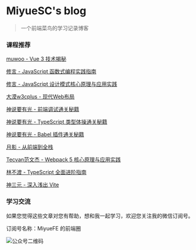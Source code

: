 # MiyueSC's blog

> 一个前端菜鸟的学习记录博客



### 课程推荐

[muwoo - Vue 3 技术揭秘](https://s.juejin.cn/ds/BD3t149/)

[修言 - JavaScript 函数式编程实践指南](https://s.juejin.cn/ds/BD3TrYF/)

[修言 - JavaScript 设计模式核⼼原理与应⽤实践](https://s.juejin.cn/ds/BDTNQxK/)

[大漠w3cplus - 现代Web布局](https://s.juejin.cn/ds/BDTeaQL/)

[神说要有光 - 前端调试通关秘籍](https://s.juejin.cn/ds/BD3wRjf/)

[神说要有光 - TypeScript 类型体操通关秘籍](https://s.juejin.cn/ds/BDTAysq/)

[神说要有光 - Babel 插件通关秘籍](https://s.juejin.cn/ds/BDTN18r/)

[月影 - 从前端到全栈](https://s.juejin.cn/ds/BD3TXgQ/)

[Tecvan范文杰 - Webpack 5 核心原理与应用实践](https://s.juejin.cn/ds/BDTLD2q/)

[林不渡 - TypeScript 全面进阶指南](https://s.juejin.cn/ds/BDTNB2t/)

[神三元 - 深入浅出 Vite](https://s.juejin.cn/ds/BDTugY3/)



### 学习交流

如果您觉得这些文章对您有帮助，想和我一起学习，欢迎您关注我的微信订阅号。

订阅号名称：MiyueFE 的前端圈

![公众号二维码](https://images.weserv.nl/?url=https://i0.hdslb.com/bfs/article/fdef0d8f1731ed03b4123d22b7d82acacb6ca10c.jpg)

